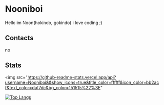 # Nooniboi

Hello im Noon(hokindo, gokindo) i love coding ;)
## Contacts

no


## Stats

<img src="https://github-readme-stats.vercel.app/api?username=Nooniboi&&show_icons=true&title_color=ffffff&icon_color=bb2acf&text_color=daf7dc&bg_color=151515%22%3E"

[![Top Langs](https://github-readme-stats.vercel.app/api/top-langs/?username=Nooniboi&langs_count=3)](https://github.com/anuraghazra/github-readme-stats)
